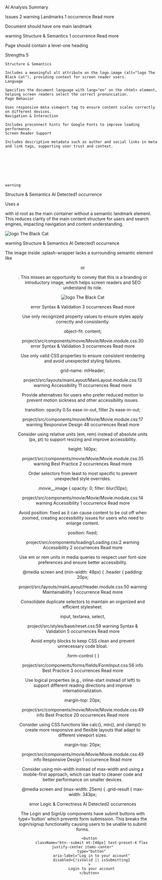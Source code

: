 AI Analysis Summary

Issues
2
warning
Landmarks
1 occurrence
Read more

Document should have one main landmark

<html lang="en">

warning
Structure & Semantics
1 occurrence
Read more

Page should contain a level-one heading

<html lang="en">

Strengths
5

    Structure & Semantics

    Includes a meaningful alt attribute on the logo image (alt="logo The Black Cat"), providing context for screen reader users.
    Language

    Specifies the document language with lang="en" on the <html> element, helping screen readers select the correct pronunciation.
    Page Behavior

    Uses responsive meta viewport tag to ensure content scales correctly on different devices.
    Navigation & Interaction

    Includes preconnect hints for Google Fonts to improve loading performance.
    Screen Reader Support

    Includes descriptive metadata such as author and social links in meta and link tags, supporting user trust and context.








    warning
Structure & Semantics
AI Detected1 occurrence

Uses a <div> with id root as the main container without a semantic landmark element. This reduces clarity of the main content structure for users and search engines, impacting navigation and content understanding.

<div id="root"><div class="splash-wrapper"><img alt="logo The Black Cat" src="/frontend-mentor-exercise-34-entertainment-web-app/assets/images/the-white-cat.png"></div></div>

warning
Structure & Semantics
AI Detected1 occurrence

The image inside .splash-wrapper lacks a surrounding semantic element like <header> or <figure>. This misses an opportunity to convey that this is a branding or introductory image, which helps screen readers and SEO understand its role.

<div class="splash-wrapper"><img alt="logo The Black Cat" src="/frontend-mentor-exercise-34-entertainment-web-app/assets/images/the-white-cat.png"></div>






error
Syntax & Validation
3 occurrences
Read more

Use only recognized property values to ensure styles apply correctly and consistently.

object-fit: content;

project/src/components/movie/Movie/Movie.module.css:30
error
Syntax & Validation
3 occurrences
Read more

Use only valid CSS properties to ensure consistent rendering and avoid unexpected styling failures.

grid-name: mlHeader;

project/src/layouts/mainLayout/MainLayout.module.css:13
warning
Accessibility
11 occurrences
Read more

Provide alternatives for users who prefer reduced motion to prevent motion sickness and other accessibility issues.

transition:
    opacity 0.5s ease-in-out,
    filter 2s ease-in-out;

project/src/components/movie/Movie/Movie.module.css:17
warning
Responsive Design
48 occurrences
Read more

Consider using relative units (em, rem) instead of absolute units (px, pt) to support resizing and improve accessibility.

height: 140px;

project/src/components/movie/Movie/Movie.module.css:35
warning
Best Practice
2 occurrences
Read more

Order selectors from least to most specific to prevent unexpected style overrides.

.movie__image {
  opacity: 0;
  filter: blur(10px);

project/src/components/movie/Movie/Movie.module.css:14
warning
Accessibility
1 occurrence
Read more

Avoid position: fixed as it can cause content to be cut off when zoomed, creating accessibility issues for users who need to enlarge content.

position: fixed;

project/src/components/loading/Loading.css:2
warning
Accessibility
2 occurrences
Read more

Use em or rem units in media queries to respect user font-size preferences and ensure better accessibility.

@media screen and (min-width: 48px) {
  .header {
    padding: 20px;

project/src/layouts/mainLayout/Header.module.css:50
warning
Maintainability
1 occurrence
Read more

Consolidate duplicate selectors to maintain an organized and efficient stylesheet.

input,
  textarea,
  select,

project/src/styles/base/reset.css:59
warning
Syntax & Validation
5 occurrences
Read more

Avoid empty blocks to keep CSS clean and prevent unnecessary code bloat.

.form-control {
}

project/src/components/forms/fields/FormInput.css:56
info
Best Practice
3 occurrences
Read more

Use logical properties (e.g., inline-start instead of left) to support different reading directions and improve internationalization.

margin-top: 20px;

project/src/components/movie/Movie/Movie.module.css:49
info
Best Practice
20 occurrences
Read more

Consider using CSS functions like calc(), min(), and clamp() to create more responsive and flexible layouts that adapt to different viewport sizes.

margin-top: 20px;

project/src/components/movie/Movie/Movie.module.css:49
info
Responsive Design
1 occurrence
Read more

Consider using min-width instead of max-width and using a mobile-first approach, which can lead to cleaner code and better performance on smaller devices.

@media screen and (max-width: 25em) {
    .grid-result {
      max-width: 343px;



error
Logic & Correctness
AI Detected2 occurrences

The Login and SignUp components have submit buttons with type='button' which prevents form submission. This breaks the login/signup functionality causing users to be unable to submit forms.

          <button
            className="btn--submit mt-[40px] text-preset-4 flex justify-center items-center"
            type="button"
            aria-label="Log in to your account"
            disabled={!isValid || isSubmitting}
          >
            Login to your account
          </button>